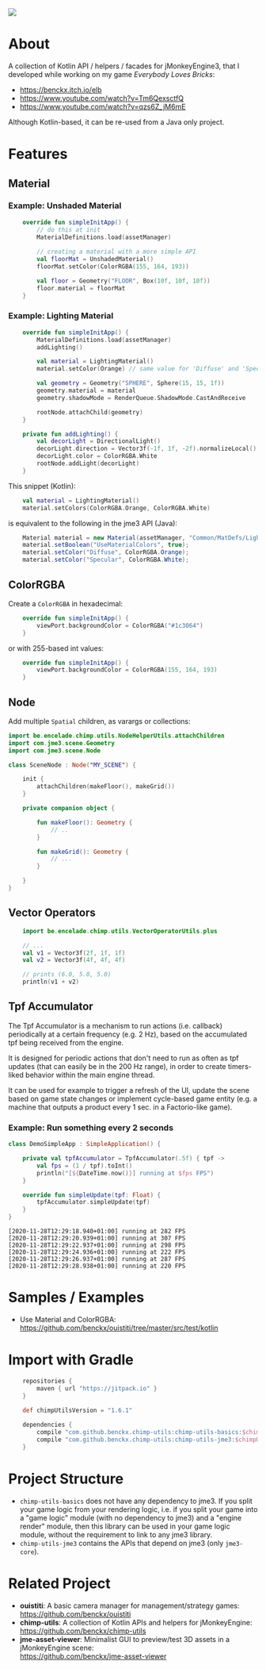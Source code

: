 <a href="https://paypal.me/benckx/2">
<img src="https://img.shields.io/badge/Donate-PayPal-green.svg"/>
</a>

# About

A collection of Kotlin API / helpers / facades for jMonkeyEngine3, that I developed
while working on my game *Everybody Loves Bricks*: 

* https://benckx.itch.io/elb
* https://www.youtube.com/watch?v=Tm6QexsctfQ
* https://www.youtube.com/watch?v=qzs6Z_jM6mE

Although Kotlin-based, it can be re-used from a Java only project. 

# Features

## Material

### Example: Unshaded Material

```kotlin
    override fun simpleInitApp() {
        // do this at init 
        MaterialDefinitions.load(assetManager) 
        
        // creating a material with a more simple API
        val floorMat = UnshadedMaterial()
        floorMat.setColor(ColorRGBA(155, 164, 193))

        val floor = Geometry("FLOOR", Box(10f, 10f, 10f))
        floor.material = floorMat
    }
```

### Example: Lighting Material

```kotlin
    override fun simpleInitApp() {
        MaterialDefinitions.load(assetManager)
        addLighting()

        val material = LightingMaterial()
        material.setColor(Orange) // same value for 'Diffuse' and 'Specular'

        val geometry = Geometry("SPHERE", Sphere(15, 15, 1f))
        geometry.material = material
        geometry.shadowMode = RenderQueue.ShadowMode.CastAndReceive

        rootNode.attachChild(geometry)
    }

    private fun addLighting() {
        val decorLight = DirectionalLight()
        decorLight.direction = Vector3f(-1f, 1f, -2f).normalizeLocal()
        decorLight.color = ColorRGBA.White
        rootNode.addLight(decorLight)
    }
```

This snippet (Kotlin):

```kotlin
    val material = LightingMaterial()
    material.setColors(ColorRGBA.Orange, ColorRGBA.White)
```

is equivalent to the following in the jme3 API (Java):
```java
    Material material = new Material(assetManager, "Common/MatDefs/Light/Lighting.j3md");
    material.setBoolean("UseMaterialColors", true);
    material.setColor("Diffuse", ColorRGBA.Orange);
    material.setColor("Specular", ColorRGBA.White);
```

## ColorRGBA

Create a `ColorRGBA` in hexadecimal:

```kotlin
    override fun simpleInitApp() {
        viewPort.backgroundColor = ColorRGBA("#1c3064")
    }
```

or with 255-based int values:

```kotlin
    override fun simpleInitApp() {
        viewPort.backgroundColor = ColorRGBA(155, 164, 193)
    }
``` 

## Node

Add multiple `Spatial` children, as varargs or collections:
```kotlin
import be.encelade.chimp.utils.NodeHelperUtils.attachChildren
import com.jme3.scene.Geometry
import com.jme3.scene.Node

class SceneNode : Node("MY_SCENE") {

    init {
        attachChildren(makeFloor(), makeGrid())
    }

    private companion object {

        fun makeFloor(): Geometry {
            // ..
        }

        fun makeGrid(): Geometry {
            // ...
        }

    }
}

```

## Vector Operators

```kotlin
    import be.encelade.chimp.utils.VectorOperatorUtils.plus

    // ...
    val v1 = Vector3f(2f, 1f, 1f)
    val v2 = Vector3f(4f, 4f, 4f)

    // prints (6.0, 5.0, 5.0)
    println(v1 + v2)
```

## Tpf Accumulator

The Tpf Accumulator is a mechanism to run actions (i.e. callback) periodically at a certain frequency (e.g. 2 Hz), 
based on the accumulated tpf being received from the engine.

It is designed for periodic actions that don't need to run as often as tpf updates (that can easily be in the 200 Hz range), 
in order to create timers-liked behavior within the main engine thread.

It can be used for example to trigger a refresh of the UI, update the scene based on game state changes
or implement cycle-based game entity (e.g. a machine that outputs a product every 1 sec. in a Factorio-like game). 

### Example: Run something every 2 seconds

```kotlin
class DemoSimpleApp : SimpleApplication() {

    private val tpfAccumulator = TpfAccumulator(.5f) { tpf ->
        val fps = (1 / tpf).toInt()
        println("[${DateTime.now()}] running at $fps FPS")
    }

    override fun simpleUpdate(tpf: Float) {
        tpfAccumulator.simpleUpdate(tpf)
    }
}
```

```
[2020-11-28T12:29:18.940+01:00] running at 282 FPS
[2020-11-28T12:29:20.939+01:00] running at 307 FPS
[2020-11-28T12:29:22.937+01:00] running at 298 FPS
[2020-11-28T12:29:24.936+01:00] running at 222 FPS
[2020-11-28T12:29:26.937+01:00] running at 287 FPS
[2020-11-28T12:29:28.938+01:00] running at 220 FPS
``` 

# Samples / Examples
* Use Material and ColorRGBA:
https://github.com/benckx/ouistiti/tree/master/src/test/kotlin

# Import with Gradle

```groovy
    repositories {
        maven { url "https://jitpack.io" }
    }

    def chimpUtilsVersion = "1.6.1"
    
    dependencies {
        compile "com.github.benckx.chimp-utils:chimp-utils-basics:$chimpUtilsVersion"
        compile "com.github.benckx.chimp-utils:chimp-utils-jme3:$chimpUtilsVersion"
    }
```

# Project Structure

* `chimp-utils-basics` does not have any dependency to jme3. If you split your game logic from your rendering logic, i.e. if you 
split your game into a "game logic" module (with no dependency to jme3) and a "engine render" module, then this library can
be used in your game logic module, without the requirement to link to any jme3 library.  
* `chimp-utils-jme3` contains the APIs that depend on jme3 (only `jme3-core`).

# Related Project

* **ouistiti**: A basic camera manager for management/strategy games:<br/>
  https://github.com/benckx/ouistiti
* **chimp-utils**: A collection of Kotlin APIs and helpers for jMonkeyEngine:<br/>
  https://github.com/benckx/chimp-utils
* **jme-asset-viewer**: Minimalist GUI to preview/test 3D assets in a jMonkeyEngine scene:<br/>
  https://github.com/benckx/jme-asset-viewer
